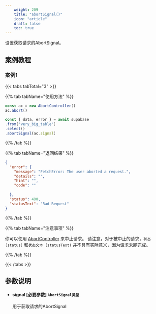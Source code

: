 ```yaml
---
    weight: 209
    title: "abortSignal()"
    icon: "article"
    draft: false
    toc: true
---
```


设置获取请求的AbortSignal。



## 案例教程
### 案例1 

{{< tabs tabTotal="3" >}}


{{% tab tabName="使用方法" %}}



  ```ts
const ac = new AbortController()
ac.abort()
                                                                              
const { data, error } = await supabase
  .from('very_big_table')
  .select()
  .abortSignal(ac.signal)
  ```



{{% /tab %}}


{{% tab tabName="返回结果" %}}



  ```json
  {
    "error": {
      "message": "FetchError: The user aborted a request.",
      "details": "",
      "hint": "",
      "code": ""
                                                                                    
    },
    "status": 400,
    "statusText": "Bad Request"
  }
  ```



{{% /tab %}}

{{% tab tabName="注意事项" %}}



你可以使用 [AbortController](https://developer.mozilla.org/en-US/docs/Web/API/AbortController) 来中止请求。
请注意，对于被中止的请求，`状态 (status)` 和`状态文本 (statusText)` 并不具有实际意义，因为请求未能完成。



{{% /tab %}}



{{< /tabs >}}











## 参数说明


<ul className="method-list-group">
  
<li className="method-list-item">
  <h4 className="method-list-item-label">
    <span className="method-list-item-label-name">
      signal
    </span>
    <span className="method-list-item-label-badge required">
      [必要参数]
    </span>
    <span className="method-list-item-validation">
      <code>AbortSignal类型</code>
    </span>
  </h4>
  <div class="method-list-item-description">

用于获取请求的AbortSignal

  </div>
  
</li>

</ul>

